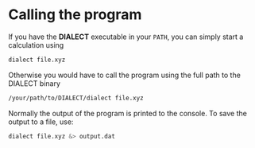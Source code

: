# Calling the program
If you have the __DIALECT__ executable in your `PATH`, you can simply start a calculation using
```sh
dialect file.xyz
```
Otherwise you would have to call the program using the full path to the DIALECT binary
```sh
/your/path/to/DIALECT/dialect file.xyz
```
Normally the output of the program is printed to the console. To save the output to a file, use:
```sh
dialect file.xyz &> output.dat
```